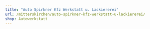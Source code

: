 ```yaml
---
title: "Auto Spirkner Kfz Werkstatt u. Lackiererei"
url: /mitterskirchen/auto-spirkner-kfz-werkstatt-u-lackiererei/
shop: Autowerkstatt
---
```

